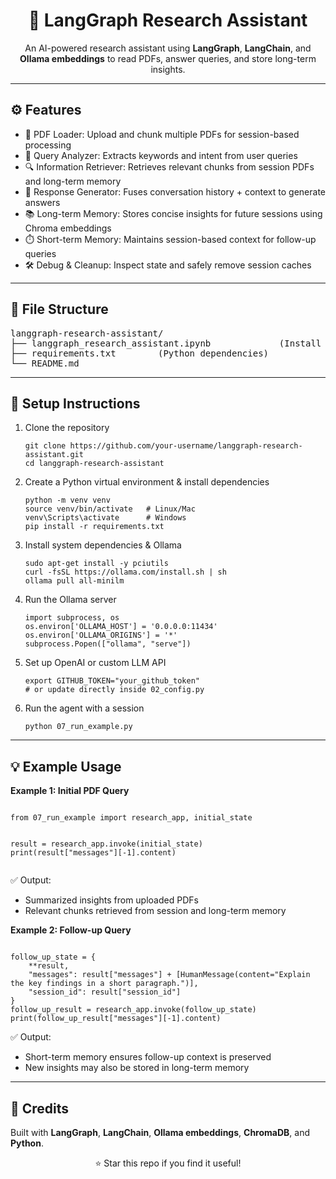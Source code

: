 <h1 align="center">🤖 LangGraph Research Assistant</h1>

<p align="center">
An AI-powered research assistant using <b>LangGraph</b>, <b>LangChain</b>, and <b>Ollama embeddings</b> to read PDFs, answer queries, and store long-term insights.
</p>

<hr>

<h2>⚙️ Features</h2>
<ul>
  <li>📄 PDF Loader: Upload and chunk multiple PDFs for session-based processing</li>
  <li>🧠 Query Analyzer: Extracts keywords and intent from user queries</li>
  <li>🔍 Information Retriever: Retrieves relevant chunks from session PDFs and long-term memory</li>
  <li>💬 Response Generator: Fuses conversation history + context to generate answers</li>
  <li>📚 Long-term Memory: Stores concise insights for future sessions using Chroma embeddings</li>
  <li>⏱️ Short-term Memory: Maintains session-based context for follow-up queries</li>
  <li>🛠️ Debug & Cleanup: Inspect state and safely remove session caches</li>
</ul>

<hr>

<h2>📂 File Structure</h2>
<pre>
langgraph-research-assistant/
├── langgraph_research_assistant.ipynb             (Install dependencies & configure Ollama)
├── requirements.txt        (Python dependencies)
└── README.md               
</pre>

<hr>

<h2>🚀 Setup Instructions</h2>

<ol>
  <li>Clone the repository</li>
  <pre><code>git clone https://github.com/your-username/langgraph-research-assistant.git
cd langgraph-research-assistant</code></pre>

  <li>Create a Python virtual environment & install dependencies</li>
  <pre><code>python -m venv venv
source venv/bin/activate   # Linux/Mac
venv\Scripts\activate      # Windows
pip install -r requirements.txt</code></pre>

  <li>Install system dependencies & Ollama</li>
  <pre><code>sudo apt-get install -y pciutils
curl -fsSL https://ollama.com/install.sh | sh
ollama pull all-minilm</code></pre>

  <li>Run the Ollama server</li>
  <pre><code>import subprocess, os
os.environ['OLLAMA_HOST'] = '0.0.0.0:11434'
os.environ['OLLAMA_ORIGINS'] = '*'
subprocess.Popen(["ollama", "serve"])</code></pre>

  <li>Set up OpenAI or custom LLM API</li>
  <pre><code>export GITHUB_TOKEN="your_github_token"
# or update directly inside 02_config.py</code></pre>

  <li>Run the agent with a session</li>
  <pre><code>python 07_run_example.py</code></pre>
</ol>

<hr>

<h2>💡 Example Usage</h2>

<p><b>Example 1: Initial PDF Query</b></p>
<pre><code>
from 07_run_example import research_app, initial_state

result = research_app.invoke(initial_state)
print(result["messages"][-1].content)
</code></pre>

<p>✅ Output:</p>
<ul>
  <li>Summarized insights from uploaded PDFs</li>
  <li>Relevant chunks retrieved from session and long-term memory</li>
</ul>

<p><b>Example 2: Follow-up Query</b></p>
<pre><code>
follow_up_state = {
    **result,
    "messages": result["messages"] + [HumanMessage(content="Explain the key findings in a short paragraph.")],
    "session_id": result["session_id"]
}
follow_up_result = research_app.invoke(follow_up_state)
print(follow_up_result["messages"][-1].content)
</code></pre>

<p>✅ Output:</p>
<ul>
  <li>Short-term memory ensures follow-up context is preserved</li>
  <li>New insights may also be stored in long-term memory</li>
</ul>

<hr>

<h2>🙌 Credits</h2>
<p>
Built with <b>LangGraph</b>, <b>LangChain</b>, <b>Ollama embeddings</b>, <b>ChromaDB</b>, and <b>Python</b>.
</p>

<p align="center">⭐ Star this repo if you find it useful!</p>
